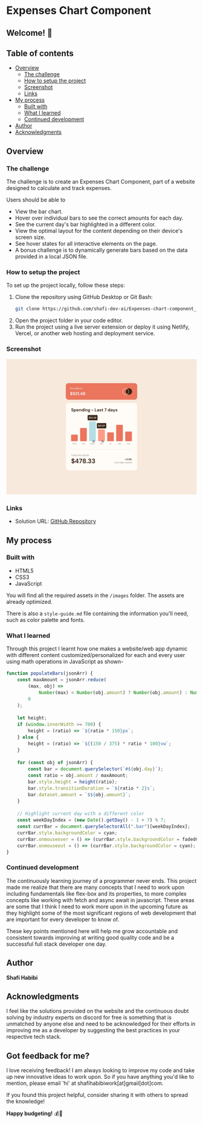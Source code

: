 # Expenses Chart Component

## Welcome! 👋

## Table of contents

- [Overview](#overview)
  - [The challenge](#the-challenge)
  - [How to setup the project](#how-to-setup-the-project)
  - [Screenshot](#screenshot)
  - [Links](#links)
- [My process](#my-process)
  - [Built with](#built-with)
  - [What I learned](#what-i-learned)
  - [Continued development](#continued-development)
- [Author](#author)
- [Acknowledgments](#acknowledgments)

## Overview

### The challenge

The challenge is to create an Expenses Chart Component, part of a website designed to calculate and track expenses.

Users should be able to

- View the bar chart.
- Hover over individual bars to see the correct amounts for each day.
- See the current day's bar highlighted in a different color.
- View the optimal layout for the content depending on their device's screen size.
- See hover states for all interactive elements on the page.
- A bonus challenge is to dynamically generate bars based on the data provided in a local JSON file.

### How to setup the project

To set up the project locally, follow these steps:

1. Clone the repository using GitHub Desktop or Git Bash:
   ```bash
   git clone https://github.com/shafi-dev-ai/Expenses-chart-component_frontend_project.git
   ```
2. Open the project folder in your code editor.
3. Run the project using a live server extension or deploy it using Netlify, Vercel, or another web hosting and deployment service.

### Screenshot

![Design Preview](./design/active-states.jpg)

### Links

- Solution URL: [GitHub Repository](https://github.com/shafi-dev-ai/Expenses-chart-component_frontend_project)

## My process

### Built with

- HTML5
- CSS3
- JavaScript

You will find all the required assets in the `/images` folder. The assets are already optimized.

There is also a `style-guide.md` file containing the information you'll need, such as color palette and fonts.

### What I learned

Through this project I learnt how one makes a website/web app dynamic with different content customized/personalized for each and every user using math operations in JavaScript as shown-

```js
function populateBars(jsonArr) {
    const maxAmount = jsonArr.reduce(
        (max, obj) =>
            Number(max) < Number(obj.amount) ? Number(obj.amount) : Number(max),
        0
    );

    let height;
    if (window.innerWidth >= 700) {
        height = (ratio) => `${ratio * 150}px`;
    } else {
        height = (ratio) => `${(150 / 375) * ratio * 100}vw`;
    }

    for (const obj of jsonArr) {
        const bar = document.querySelector(`#${obj.day}`);
        const ratio = obj.amount / maxAmount;
        bar.style.height = height(ratio);
        bar.style.transitionDuration = `${ratio * 2}s`;
        bar.dataset.amount = `$${obj.amount}`;
    }

    // Highlight current day with a different color
    const weekDayIndex = (new Date().getDay() - 1 + 7) % 7;
    const currBar = document.querySelectorAll(".bar")[weekDayIndex];
    currBar.style.backgroundColor = cyan;
    currBar.onmouseover = () => (currBar.style.backgroundColor = fadedCyan);
    currBar.onmouseout = () => (currBar.style.backgroundColor = cyan);
}
```

### Continued development

The continuously learning journey of a programmer never ends. This project made me realize that there are many concepts that I need to work upon including fundamentals like flex-box and its properties, to more complex concepts like working with fetch and async await in javascript. These areas are some that I think I need to work more upon in the upcoming future as they highlight some of the most significant regions of web development that are important for every developer to know of.

These key points mentioned here will help me grow accountable and consistent towards improving at writing good quality code and be a successful full stack developer one day.

## Author

<b><strong>Shafi Habibi</strong></b>

## Acknowledgments

I feel like the solutions provided on the website and the continuous doubt solving by industry experts on discord for free is something that is unmatched by anyone else and need to be acknowledged for their efforts in improving me as a developer by suggesting the best practices in your respective tech stack.

## Got feedback for me?

I love receiving feedback! I am always looking to improve my code and take up new innovative ideas to work upon. So if you have anything you'd like to mention, please email 'hi' at shafihabibiwork[at]gmail[dot]com.

If you found this project helpful, consider sharing it with others to spread the knowledge!

**Happy budgeting!** 💰🚀
